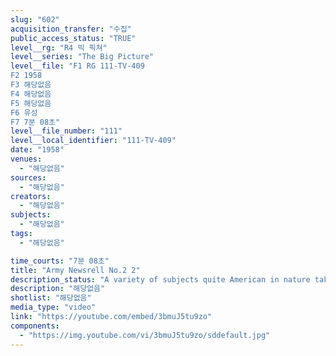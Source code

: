 ```yaml
---
slug: "602"
acquisition_transfer: "수집"
public_access_status: "TRUE"
level__rg: "R4 빅 픽쳐"
level__series: "The Big Picture"
level__file: "F1 RG 111-TV-409
F2 1958
F3 해당없음
F4 해당없음
F5 해당없음
F6 유성
F7 7분 08초"
level__file_number: "111"
level__local_identifier: "111-TV-409"
date: "1958"
venues: 
  - "해당없음"
sources: 
  - "해당없음"
creators: 
  - "해당없음"
subjects: 
  - "해당없음"
tags: 
  - "해당없음"

time_courts: "7분 08초"
title: "Army Newsrell No.2 2"
description_status: "A variety of subjects quite American in nature taking place in Germany."
description: "해당없음"
shotlist: "해당없음"
media_type: "video"
link: "https://youtube.com/embed/3bmuJ5tu9zo"
components: 
  - "https://img.youtube.com/vi/3bmuJ5tu9zo/sddefault.jpg"
---
```

